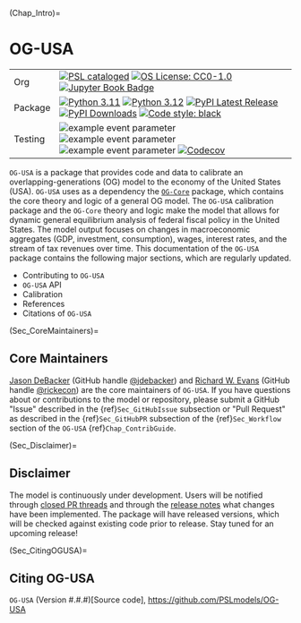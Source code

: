 (Chap_Intro)=
# OG-USA

| | |
| --- | --- |
| Org | [![PSL cataloged](https://img.shields.io/badge/PSL-cataloged-a0a0a0.svg)](https://www.PSLmodels.org) [![OS License: CC0-1.0](https://img.shields.io/badge/OS%20License-CC0%201.0-yellow)](https://github.com/PSLmodels/OG-USA/blob/master/LICENSE) [![Jupyter Book Badge](https://jupyterbook.org/badge.svg)](https://pslmodels.github.io/OG-Core/) |
| Package | [![Python 3.11](https://img.shields.io/badge/python-3.11-blue.svg)](https://www.python.org/downloads/release/python-31111/) [![Python 3.12](https://img.shields.io/badge/python-3.12-blue.svg)](https://www.python.org/downloads/release/python-3129/) [![PyPI Latest Release](https://img.shields.io/pypi/v/ogusa.svg)](https://pypi.org/project/ogusa/) [![PyPI Downloads](https://img.shields.io/pypi/dm/ogusa.svg?label=PyPI%20downloads)](https://pypi.org/project/ogusa/) [![Code style: black](https://img.shields.io/badge/code%20style-black-000000.svg)](https://github.com/psf/black) |
| Testing | ![example event parameter](https://github.com/PSLmodels/OG-USA/actions/workflows/build_and_test.yml/badge.svg?branch=master) ![example event parameter](https://github.com/PSLmodels/OG-USA/actions/workflows/deploy_docs.yml/badge.svg?branch=master) ![example event parameter](https://github.com/PSLmodels/OG-USA/actions/workflows/check_format.yml/badge.svg?branch=master) [![Codecov](https://codecov.io/gh/PSLmodels/OG-USA/branch/master/graph/badge.svg)](https://codecov.io/gh/PSLmodels/OG-USA) |

`OG-USA` is a package that provides code and data to calibrate an overlapping-generations (OG) model to the economy of the United States (USA). `OG-USA` uses as a dependency the [`OG-Core`](https://pslmodels.github.io/OG-Core/) package, which contains the core theory and logic of a general OG model. The `OG-USA` calibration package and the `OG-Core` theory and logic make the model that allows for dynamic general equilibrium analysis of federal fiscal policy in the United States. The model output focuses on changes in macroeconomic aggregates (GDP, investment, consumption), wages, interest rates, and the stream of tax revenues over time. This documentation of the `OG-USA` package contains the following major sections, which are regularly updated.

* Contributing to `OG-USA`
* `OG-USA` API
* Calibration
* References
* Citations of `OG-USA`


(Sec_CoreMaintainers)=
## Core Maintainers

[Jason DeBacker](https://www.jasondebacker.com/) (GitHub handle [@jdebacker](https://github.com/jdebacker)) and [Richard W. Evans](https://sites.google.com/site/rickecon/) (GitHub handle [@rickecon](https://github.com/rickecon)) are the core maintainers of `OG-USA`. If you have questions about or contributions to the model or repository, please submit a GitHub "Issue" described in the {ref}`Sec_GitHubIssue` subsection or "Pull Request" as described in the {ref}`Sec_GitHubPR` subsection of the {ref}`Sec_Workflow` section of the `OG-USA` {ref}`Chap_ContribGuide`.


(Sec_Disclaimer)=
## Disclaimer

The model is continuously under development. Users will be notified through [closed PR threads](https://github.com/PSLmodels/OG-USA/pulls?q=is%3Apr+is%3Aclosed) and through the [release notes](https://github.com/PSLmodels/OG-USA/releases) what changes have been implemented. The package will have released versions, which will be checked against existing code prior to release. Stay tuned for an upcoming release!


(Sec_CitingOGUSA)=
## Citing OG-USA

`OG-USA` (Version #.#.#)[Source code], https://github.com/PSLmodels/OG-USA
